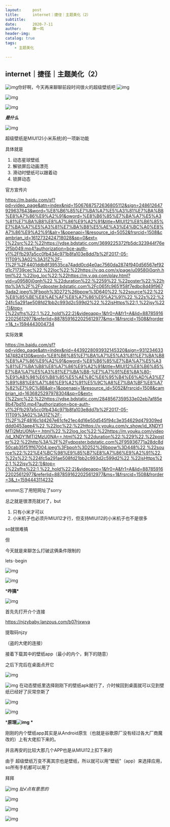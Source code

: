 ```yaml
---
layout:     post
title:      internet｜捷径｜主题美化（2）
subtitle:   
date:       2020-7-11
author:     廉一鸣
header-img: 
catalog: true
tags:
    - 主题美化

---
```


## internet｜捷径｜主题美化（2）
![img](https://mmbiz.qpic.cn/mmbiz_png/tMsLbdfwxoNr19BkJJ802uHqUwMTCa8sD83Ie6fa9CBibdfXsibM80AF8y8NuvrAHf8EyvFX4ATkrrm4aSx31URw/640?wx_fmt=png&tp=webp&wxfrom=5&wx_lazy=1&wx_co=1)你好啊，今天再来聊聊前段时间很火的超级壁纸吧
![img](https://mmbiz.qpic.cn/mmbiz_png/tMsLbdfwxoNr19BkJJ802uHqUwMTCa8sHP2wo5cZWH6lBLJTQBZnlT8FkhbmoBnLhxNP7Jc2KhZHPWvu6XlsAQ/640?wx_fmt=png&tp=webp&wxfrom=5&wx_lazy=1&wx_co=1)





![img](https://mmbiz.qpic.cn/mmbiz_png/tMsLbdfwxoNr19BkJJ802uHqUwMTCa8syC58LVemoq3TEyfkBuSdBrSH5zPKdHuHOtKDK9RuSnoMHMg62ic35jg/640?wx_fmt=png&tp=webp&wxfrom=5&wx_lazy=1&wx_co=1)



![img](https://mmbiz.qpic.cn/mmbiz_png/tMsLbdfwxoM12GmQGZYFy7azn1RM2IznldnbaicFIpNnKejI3fo2HevqRhvWHQ8k8TXI8CgyfSN0qVGbqWJj3Wg/640?wx_fmt=png&tp=webp&wxfrom=5&wx_lazy=1&wx_co=1)





***是什么***

![img](https://mmbiz.qpic.cn/mmbiz_png/tMsLbdfwxoM12GmQGZYFy7azn1RM2IznibrWgBLOicIoeicsg3LGoSS6wTeO5SJomic3dofibictDVGkkudHjOHZekDA/640?wx_fmt=png&tp=webp&wxfrom=5&wx_lazy=1&wx_co=1)

超级壁纸是MIUI12(小米系统)的一项新功能

具体就是

1. 动态星球壁纸
2. 解锁屏后动画漂亮
3. 滑动时壁纸可以跟着动
4. 锁屏动态

官方宣传片

https://m.baidu.com/sf?pd=video_page&atn=index&nid=15067687572636805112&sign=248612647929637643&word=%E8%B6%85%E7%BA%A7%E5%A3%81%E7%BA%B8%E8%A7%86%E9%A2%91&oword=%E8%B6%85%E7%BA%A7%E5%A3%81%E7%BA%B8%E8%A7%86%E9%A2%91&title=MIUI12%E8%B6%85%E7%BA%A7%E5%A3%81%E7%BA%B8%E5%AE%A3%E4%BC%A0%E8%A7%86%E9%A2%91&alr=1&openapi=1&resource_id=5052&frsrcid=1508&cambrian_id=1612732424718028&sp=0&ext={%22src%22:%22https://vdse.bdstatic.com/3699225372fb5dc323944f76e2f5b049.mp4?authorization=bce-auth-v1%2Ffb297a5cc0fb434c971b8fa103e8dd7b%2F2017-05-11T09%3A02%3A31Z%2F-1%2F%2F4401ddb8f39535ca74add0cd4e0ac7560da2874f940d56567ef92d1c71739cec%22,%22loc%22:%22https://v.qq.com/x/page/u09580j0qnh.html%22,%22log_loc%22:%22https://m.v.qq.com/play.html?vid=u09580j0qnh%22,%22duration%22:%2259%22,%22poster%22:%22http%3A%2F%2Fvdposter.bdstatic.com%2Fc065fc9651f58f7edbc8d49f9673ada2.jpeg%3Fbpoh%3D272%26bpow%3D640%22,%22source%22:%22%E8%85%BE%E8%AE%AF%E8%A7%86%E9%A2%91%22,%22s%22:%224fc5a291ae508fd21bb2c993d2c599d2%22,%22isHttps%22:1,%22jsy%22:1}&top={%22sfhs%22:1,%22_hold%22:2}&videoapp=1&fr0=A&fr1=A&lid=8878591622025612977&referlid=8878591622025612977&ms=1&frsrcid=1508&frorder=1&_t=1594443004734

实际效果

https://m.baidu.com/sf?pd=video_page&atn=index&nid=4439228093932145320&sign=9312346331474824130&word=%E8%B6%85%E7%BA%A7%E5%A3%81%E7%BA%B8%E8%A7%86%E9%A2%91&oword=%E8%B6%85%E7%BA%A7%E5%A3%81%E7%BA%B8%E8%A7%86%E9%A2%91&title=MIUI12%E8%B6%85%E7%BA%A7%E5%A3%81%E7%BA%B8-%E7%A7%91%E6%8A%80-%E9%AB%98%E6%B8%85%E5%AE%8C%E6%95%B4%E6%AD%A3%E7%89%88%E8%A7%86%E9%A2%91%E5%9C%A8%E7%BA%BF%E8%A7%82%E7%9C%8B&alr=1&openapi=1&resource_id=5052&frsrcid=1508&cambrian_id=1636825297978304&sp=0&ext={%22src%22:%22https://vdse.bdstatic.com/2848567359533e02eb7af85e8b47bd10.mp4?authorization=bce-auth-v1%2Ffb297a5cc0fb434c971b8fa103e8dd7b%2F2017-05-11T09%3A02%3A31Z%2F-1%2F%2F4816c1d4267e61cfe21ec4d16e50d545f94c3e354629d479309edddd0453aee4%22,%22loc%22:%22https://v.youku.com/v_show/id_XNDY1MTI2MzU0NA==.html%22,%22log_loc%22:%22https://m.youku.com/video/id_XNDY1MTI2MzU0NA==.html%22,%22duration%22:%229%22,%22poster%22:%22http%3A%2F%2Fvdposter.bdstatic.com%2F95936771a28dc8d50cab35f51ff67004.jpeg%3Fbpoh%3D252%26bpow%3D448%22,%22source%22:%22%E4%BC%98%E9%85%B7%E8%A7%86%E9%A2%91%22,%22s%22:%224fc5a291ae508fd21bb2c993d2c599d2%22,%22isHttps%22:1,%22jsy%22:1}&top={%22sfhs%22:1,%22_hold%22:2}&videoapp=1&fr0=A&fr1=A&lid=8878591622025612977&referlid=8878591622025612977&ms=1&frsrcid=1508&frorder=3&_t=1594443114232

emmm忘了用短网址了sorry

总之就是很漂亮就对了，but

1.  只有小米才可以
2. 小米机子也必须升MIUI12才行，但支持MIUI12的小米机子也不是很多

so就很难搞

但

今天就是来聊怎么打破这俩条件限制的

lets··begin

![img](https://mmbiz.qpic.cn/mmbiz_png/tMsLbdfwxoNr19BkJJ802uHqUwMTCa8sSp3hOnFoDHTkbD7VvvWxBZDUCaJJicnFloaNozOn9ghH7gaMN47c1PA/640?wx_fmt=png&tp=webp&wxfrom=5&wx_lazy=1&wx_co=1)



![img](https://mmbiz.qpic.cn/mmbiz_png/tMsLbdfwxoM12GmQGZYFy7azn1RM2Iznj8Q2gQs4btqOD1edLs4NiaCEfe3CkKjKAKKcDsnGESOuQfhkHY4r5Hw/640?wx_fmt=png&tp=webp&wxfrom=5&wx_lazy=1&wx_co=1)





***咋搞\***

![img](https://mmbiz.qpic.cn/mmbiz_png/tMsLbdfwxoM12GmQGZYFy7azn1RM2IznibrWgBLOicIoeicsg3LGoSS6wTeO5SJomic3dofibictDVGkkudHjOHZekDA/640?wx_fmt=png&tp=webp&wxfrom=5&wx_lazy=1&wx_co=1)



首先先打开介个连接

https://njzybaby.lanzous.com/b07rjxwva

提取码njzy

（盗的大佬的连接）



接着下载其中的壁纸app（最小的内个，剩下的随意）

之后下完后在桌面点开它

![img](https://mmbiz.qpic.cn/mmbiz_jpg/tMsLbdfwxoPf5o70Fd2V55AOSiaibFBahpkoHn8ibstBCJBLvvEiakle46XgFfstcrT8us1ZRtBXpK4Ny3nHZLZrqg/640?wx_fmt=jpeg&tp=webp&wxfrom=5&wx_lazy=1&wx_co=1)

![img](https://mmbiz.qpic.cn/mmbiz_jpg/tMsLbdfwxoPf5o70Fd2V55AOSiaibFBahpejficxkTKL7Lia1IqU2xgPSL3BMyqdX1ibS7v03nJK0hl93uXsgNVzqRg/640?wx_fmt=jpeg&tp=webp&wxfrom=5&wx_lazy=1&wx_co=1)
在动态壁纸里选择刚刚下的壁纸apk就行了，介时候回到桌面就可以见到壁纸已经好了灰常奈斯了

![img](https://mmbiz.qpic.cn/mmbiz_png/tMsLbdfwxoNr19BkJJ802uHqUwMTCa8sZodnSMVxdbrEeICuWaWxDegLXQ2PaNyyYg0xyibRib6mMKwxibCGwXQgQ/640?wx_fmt=png&tp=webp&wxfrom=5&wx_lazy=1&wx_co=1)



![img](https://mmbiz.qpic.cn/mmbiz_png/tMsLbdfwxoM12GmQGZYFy7azn1RM2IznUasib7P1689d23icicIkkfPibPwwibjfBcERWGEcHakwdicux1aPHhemRUSg/640?wx_fmt=png&tp=webp&wxfrom=5&wx_lazy=1&wx_co=1)





***原理![img](https://mmbiz.qpic.cn/mmbiz_png/tMsLbdfwxoM12GmQGZYFy7azn1RM2IznibrWgBLOicIoeicsg3LGoSS6wTeO5SJomic3dofibictDVGkkudHjOHZekDA/640?wx_fmt=png&tp=webp&wxfrom=5&wx_lazy=1&wx_co=1)
\***

刚刚的内个壁纸app其实是从Android原生（也就是谷歌原厂没有经过各大厂商魔改的）上有大佬扣下来的。

并且再安的比较大那几个APP也是从MIUI12上扣下来的

由于 超级壁纸万变不离其宗也是壁纸，所以就可以用”壁纸”（app）来选择应用，so所有手机都可以用了

拜拜

![img](https://mmbiz.qpic.cn/mmbiz_jpg/tMsLbdfwxoPvhibcLnC5hTcXqKITTp19Os0eaE28ibFHd1diborCdq4BOb32R37jcoPQmJibxk3ibbS3xQp2L4TXicvg/640?wx_fmt=jpeg&tp=webp&wxfrom=5&wx_lazy=1&wx_co=1)
*扯√点有意思的*

![img](https://mmbiz.qpic.cn/mmbiz_png/tMsLbdfwxoPvhibcLnC5hTcXqKITTp19Ovpehh5NLA7iby74dePuZNdVwMfh4UKhoyklYRR7ODOtmvbaaeBdf4Og/640?wx_fmt=png&tp=webp&wxfrom=5&wx_lazy=1&wx_co=1)

![img](https://mmbiz.qpic.cn/mmbiz_png/tMsLbdfwxoNr19BkJJ802uHqUwMTCa8sHP2wo5cZWH6lBLJTQBZnlT8FkhbmoBnLhxNP7Jc2KhZHPWvu6XlsAQ/640?wx_fmt=png&tp=webp&wxfrom=5&wx_lazy=1&wx_co=1)

![img](https://mmbiz.qpic.cn/mmbiz_gif/tMsLbdfwxoNr19BkJJ802uHqUwMTCa8sOXAZuEvTzIUvibjyVAlfEZsQLY2X3fcOFZg9Es1rBuEQmZyVSFCMAnA/640?wx_fmt=gif&tp=webp&wxfrom=5&wx_lazy=1)

